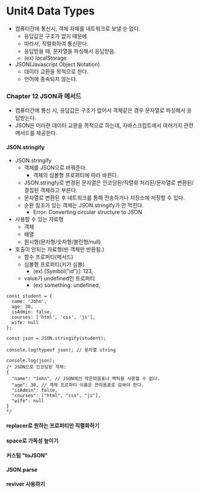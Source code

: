 # Unit4 Data Types

- 컴퓨터간에 통신시, 객체 자체를 네트워크로 보낼 순 없다.
    - 응답값은 구조가 없기 때문에
    - 따라서, 직렬화하여 통신한다.
    - 응답받을 때, 문자열을 파싱해서 응답받음.
    - (ex) localStorage
- JSON(Javascript Object Notation)
    - 데이터 교환을 목적으로 한다.
    - 언어에 종속되지 않는다.

### Chapter 12 JSON과 메서드

- 컴퓨터간에 통신 시, 응답값은 구조가 없어서 객체같은 경우 문자열로 파싱해서 응답받는다.
- JSON은 이러한 데이터 교환을 목적으로 하는데, 자바스크립트에서 여러가지 관련 메서드를 제공한다.

#### JSON.stringify

- JSON.stringify
    - 객체를 JSON으로 바꿔준다.
        - 객체의 심볼형 프로퍼티에 따라 바뀐다.
    - JSON.stringfy로 변경된 문자열은 인코딩된/직렬화 처리된/문자열로 변환된/결집된 객체라고 부른다.
    - 문자열로 변환된 후 네트워크를 통해 전송하거나 저장소에 저장할 수 있다.
    - 순환 참조가 있는 객체는 JSON.stringify가 안 먹힌다.
        - Error: Converting circular structure to JSON
- 사용할 수 있는 자료형
    - 객체
    - 배열
    - 원시형(문자형/숫자형/불린형/null)
- 호출이 안되는 자료형(빈 객체만 반환됨.)
    - 함수 프로퍼티(메서드)
    - 심볼형 프로퍼티(키가 심볼)
        - (ex) [Symbol("id")]: 123,
    - value가 undefined인 프로퍼티
        - (ex) something: undefined,

```
const student = {
  name: 'John',
  age: 30,
  isAdmin: false,
  courses: ['html', 'css', 'js'],
  wife: null
};

const json = JSON.stringify(student);

console.log(typeof json); // 문자열 string

console.log(json);
/* JSON으로 인코딩된 객체:
{
  "name": "John", // JSON에선 작은따옴표나 백틱을 사용할 수 없다.
  "age": 30, // 객체 프로퍼티 이름은 큰따옴표로 감싸야 한다.
  "isAdmin": false,
  "courses": ["html", "css", "js"],
  "wife": null
}
*/
```

#### replacer로 원하는 프로퍼티만 직렬화하기

#### space로 가독성 높이기

#### 커스텀 "toJSON"

#### JSON.parse

#### reviver 사용하기
